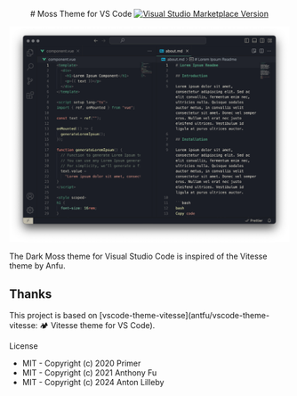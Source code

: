 <p align="center">
# Moss Theme for VS Code
<a href="https://marketplace.visualstudio.com/items?itemName=antonlilleby.moss-theme" target="__blank"><img src="https://img.shields.io/visual-studio-marketplace/v/antonlilleby.moss-theme.svg?color=4d9375&amp;label=Marketplace&logo=visual-studio-code" alt="Visual Studio Marketplace Version" /></a>
</p>

![Moss Theme](https://raw.githubusercontent.com/an2n/semver-auto/b1939e933cc7a9c68bace78492ca6cc7300cf838/moss-theme.png)

The Dark Moss theme for Visual Studio Code is inspired of the Vitesse theme by Anfu.
## Thanks

This project is based on [vscode-theme-vitesse](antfu/vscode-theme-vitesse: 🏕 Vitesse theme for VS Code).

License
- MIT - Copyright (c) 2020 Primer
- MIT - Copyright (c) 2021 Anthony Fu
- MIT - Copyright (c) 2024 Anton Lilleby
